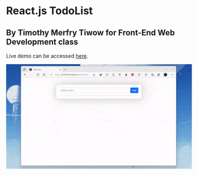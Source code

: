 # React.js TodoList
## By Timothy Merfry Tiwow for Front-End Web Development class
Live demo can be accessed [here](https://s21810014.github.io/frontend-todolist).

![recording](https://github.com/S21810014/frontend-todolist/raw/main/imgs/demo.gif)